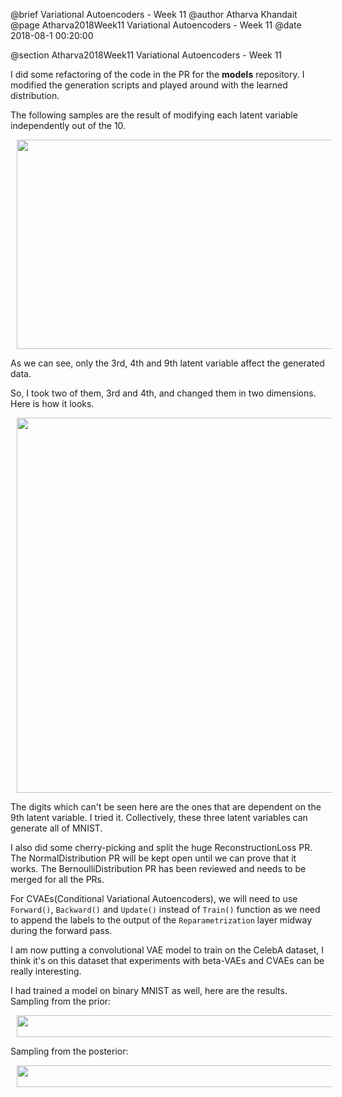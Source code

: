 @brief Variational Autoencoders - Week 11
@author Atharva Khandait
@page Atharva2018Week11 Variational Autoencoders - Week 11
@date 2018-08-1 00:20:00

@section Atharva2018Week11 Variational Autoencoders - Week 11

I did some refactoring of the code in the PR for the **models** repository. I modified the generation scripts and played around with the learned distribution.

The following samples are the result of modifying each latent variable independently out of the 10.
<p>
<img src = "images/allLatent.jpg" width = "600" height = "335" hspace = "10"/>
</p>
As we can see, only the 3rd, 4th and 9th latent variable affect the generated data.

So, I took two of them, 3rd and 4th, and changed them in two dimensions. Here is how it looks.
<p>
<img src = "images/2dLatent.jpg" width = "600" height = "600" hspace = "10"/>
</p>
The digits which can't be seen here are the ones that are dependent on the 9th latent variable. I tried it. Collectively, these three latent variables can generate all of MNIST.

I also did some cherry-picking and split the huge ReconstructionLoss PR. The NormalDistribution PR will be kept open until we can prove that it works. The BernoulliDistribution PR has been reviewed and needs to be merged for all the PRs.

For CVAEs(Conditional Variational Autoencoders), we will need to use `Forward()`, `Backward()` and `Update()` instead of `Train()` function as we need to append the labels to the output of the `Reparametrization` layer midway during the forward pass.

I am now putting a convolutional VAE model to train on the CelebA dataset, I think it's on this dataset that experiments with beta-VAEs and CVAEs can be really interesting.

I had trained a model on binary MNIST as well, here are the results.
Sampling from the prior:
<p>
<img src = "images/priorBinary.jpg" width = "640" height = "35" hspace = "10"/>
</p>
Sampling from the posterior:
<p>
<img src = "images/posteriorBinary.jpg" width = "640" height = "35" hspace = "10"/>
</p>
